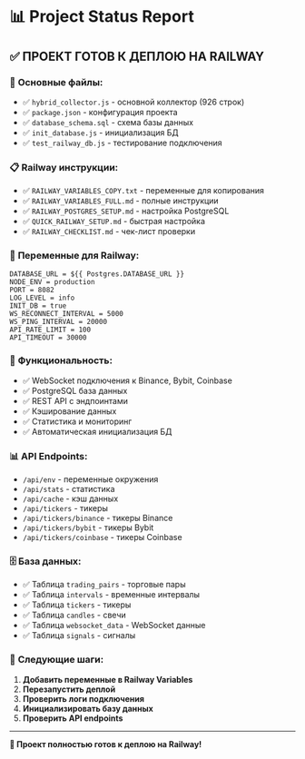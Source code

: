 # 📊 Project Status Report

## ✅ **ПРОЕКТ ГОТОВ К ДЕПЛОЮ НА RAILWAY**

### 🎯 **Основные файлы:**

- ✅ `hybrid_collector.js` - основной коллектор (926 строк)
- ✅ `package.json` - конфигурация проекта
- ✅ `database_schema.sql` - схема базы данных
- ✅ `init_database.js` - инициализация БД
- ✅ `test_railway_db.js` - тестирование подключения

### 📋 **Railway инструкции:**

- ✅ `RAILWAY_VARIABLES_COPY.txt` - переменные для копирования
- ✅ `RAILWAY_VARIABLES_FULL.md` - полные инструкции
- ✅ `RAILWAY_POSTGRES_SETUP.md` - настройка PostgreSQL
- ✅ `QUICK_RAILWAY_SETUP.md` - быстрая настройка
- ✅ `RAILWAY_CHECKLIST.md` - чек-лист проверки

### 🔧 **Переменные для Railway:**

```
DATABASE_URL = ${{ Postgres.DATABASE_URL }}
NODE_ENV = production
PORT = 8082
LOG_LEVEL = info
INIT_DB = true
WS_RECONNECT_INTERVAL = 5000
WS_PING_INTERVAL = 20000
API_RATE_LIMIT = 100
API_TIMEOUT = 30000
```

### 🚀 **Функциональность:**

- ✅ WebSocket подключения к Binance, Bybit, Coinbase
- ✅ PostgreSQL база данных
- ✅ REST API с эндпоинтами
- ✅ Кэширование данных
- ✅ Статистика и мониторинг
- ✅ Автоматическая инициализация БД

### 📊 **API Endpoints:**

- `/api/env` - переменные окружения
- `/api/stats` - статистика
- `/api/cache` - кэш данных
- `/api/tickers` - тикеры
- `/api/tickers/binance` - тикеры Binance
- `/api/tickers/bybit` - тикеры Bybit
- `/api/tickers/coinbase` - тикеры Coinbase

### 🗄️ **База данных:**

- ✅ Таблица `trading_pairs` - торговые пары
- ✅ Таблица `intervals` - временные интервалы
- ✅ Таблица `tickers` - тикеры
- ✅ Таблица `candles` - свечи
- ✅ Таблица `websocket_data` - WebSocket данные
- ✅ Таблица `signals` - сигналы

### 🎯 **Следующие шаги:**

1. **Добавить переменные в Railway Variables**
2. **Перезапустить деплой**
3. **Проверить логи подключения**
4. **Инициализировать базу данных**
5. **Проверить API endpoints**

---

**🚀 Проект полностью готов к деплою на Railway!** 